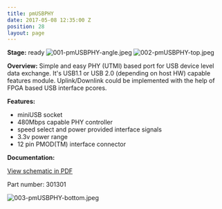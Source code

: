 ```yaml
---
title: pmUSBPHY
date: 2017-05-08 12:35:00 Z
position: 28
layout: page
---
```


**Stage:** ready
![001-pmUSBPHY-angle.jpeg](/uploads/pmUSBPHY/001-pmUSBPHY-angle.jpeg)
![002-pmUSBPHY-top.jpeg](/uploads/pmUSBPHY/002-pmUSBPHY-top.jpeg)

**Overview:**
Simple and easy PHY (UTMI) based port for USB device level data exchange. It's USB1.1 or USB 2.0 (depending on host HW) capable features module. Uplink/Downlink could be implemented with the help of FPGA based USB interface pcores.

**Features:**
* miniUSB socket
* 480Mbps capable PHY controller
* speed select and power provided interface signals
* 3.3v power range
* 12 pin PMOD(TM) interface connector

**Documentation:**

[View schematic in PDF](/uploads/pmUSBPHY/SCH_pmUSBPHY.pdf)

Part number: 301301

![003-pmUSBPHY-bottom.jpeg](/uploads/pmUSBPHY/003-pmUSBPHY-bottom.jpeg)